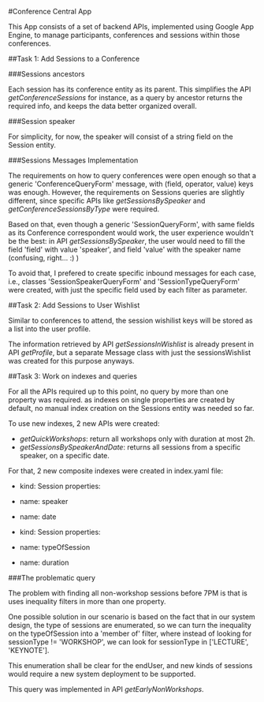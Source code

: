 #Conference Central App


This App consists of a set of backend APIs, implemented using Google App Engine,
to manage participants, conferences and sessions within those conferences.


##Task 1: Add Sessions to a Conference

###Sessions ancestors

Each session has its conference entity as its parent. This simplifies the
API *getConferenceSessions* for instance, as a query by ancestor returns the required info,
and keeps the data better organized overall. 

###Session speaker

For simplicity, for now, the speaker will consist of a string field on the Session entity.

###Sessions Messages Implementation

The requirements on how to query conferences were open enough so that a generic
'ConferenceQueryForm' message, with (field, operator, value) keys was enough. However, 
the requirements on Sessions queries are slightly different, since specific APIs like 
*getSessionsBySpeaker* and *getConferenceSessionsByType* were required.

Based on that, even though a generic 'SessionQueryForm', with same fields as its 
Conference correspondent would work, the user experience wouldn't be the best:
in API *getSessionsBySpeaker*, the user would need to fill the field 'field' with value
'speaker', and field 'value' with the speaker name (confusing, right... :) )

To avoid that, I prefered to create specific inbound messages for each case, i.e.,
classes 'SessionSpeakerQueryForm' and 'SessionTypeQueryForm' were created, with just the 
specific field used by each filter as parameter.

##Task 2: Add Sessions to User Wishlist

Similar to conferences to attend, the session wishilist keys will be stored as a list 
into the user profile. 

The information retrieved by API *getSessionsInWishlist* is already present in API *getProfile*,
but a separate Message class with just the sessionsWishlist was created for this purpose anyways.
 
##Task 3: Work on indexes and queries


For all the APIs required up to this point, no query by more than one property was required.
as indexes on single properties are created by default, no manual index creation on the Sessions
entity was needed so far.

To use new indexes, 2 new APIs were created:
- *getQuickWorkshops*: return all workshops only with duration at most 2h.
- *getSessionsBySpeakerAndDate*: returns all sessions from a specific speaker, on a specific date.

For that, 2 new composite indexes were created in index.yaml file:
- kind: Session
 properties:
 - name: speaker
 - name: date

- kind: Session
 properties:
 - name: typeOfSession
 - name: duration

###The problematic query

The problem with finding all non-workshop sessions before 7PM is that is uses inequality filters
in more than one property.

One possible solution in our scenario is based on the fact that in our system design, the type of sessions 
are enumerated, so we can turn the inequality on the typeOfSession into a 'member of' filter, where 
instead of looking for sessionType != 'WORKSHOP', we can look for sessionType in ['LECTURE', 'KEYNOTE'].

This enumeration shall be clear for the endUser, and new kinds of sessions would require a new system
deployment to be supported.

This query was implemented in API *getEarlyNonWorkshops*.